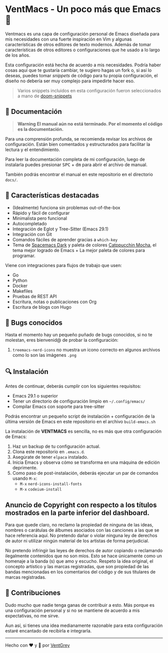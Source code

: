 # VentMacs - Un poco más que Emacs 🚀

Ventmacs es una capa de configuración personal de Emacs diseñada para mis necesidades con una fuerte inspiración en Vim y algunas características de otros editores de texto modernos. Además de tomar características de otros editores o configuraciones que he usado a lo largo de los años.

Esta configuración está hecha de acuerdo a mis necesidades. Podría haber cosas aquí que te gustaría cambiar, te sugiero hagas un fork o, si así lo deseas, puedes tomar *snippets* de código para tu propia configuración, el diseño no debería ser muy complejo para impedirte hacer eso.

> Varios snippets incluidos en esta configuración fueron seleccionados a mano de [doom-snippets](https://github.com/doomemacs/snippets)

## 📘 Documentación

> **Warning**
> **El manual aún no está terminado. Por el momento el código es la documentación.**

Para una comprensión profunda, se recomienda revisar los archivos de configuración. Están bien comentados y estructurados para facilitar la lectura y el entendimiento.

Para leer la documentación completa de mi configuración, luego de instalarla puedes presionar <kbd>SPC</kbd> + <kbd>dm</kbd> para abrir el archivo de manual.

También podrás encontrar el manual en este repositorio en el directorio `docs/`.

## 🌟 Características destacadas
- (Idealmente) funciona sin problemas out-of-the-box
- Rápido y fácil de configurar
- Minimalista pero funcional
- Autocompletado
- Integración de Eglot y Tree-Sitter (Emacs 29.1)
- Integración con Git
- Comandos fáciles de aprender gracias a `which-key`
- Tema de [Spacemacs Dark](https://github.com/nashamri/spacemacs-theme) y paleta de colores [Catppucchin Mocha](https://github.com/catppuccin/emacs), el tema mejor logrado de Emacs + La mejor paleta de colores para programar.

Viene con integraciones para flujos de trabajo que usen:

- Go
- Python
- Docker
- Makefiles
- Pruebas de REST API
- Escritura, notas o publicaciones con Org
- Escritura de blogs con Hugo

## 🐛 Bugs conocidos

Hasta el momento hay un pequeño puñado de bugs conocidos, si no te molestan, eres bienvenid@ de probar la configuración:

1. `treemacs-nerd-icons` no muestra un icono correcto en algunos archivos como lo son las imágenes `.png`

## 🔍 Instalación

Antes de continuar, deberás cumplir con los siguientes requisitos:

- Emacs 29.1 o superior
- Tener un directorio de configuración limpio en `~/.config/emacs/`
- Compilar Emacs con soporte para tree-sitter

Podrás encontrar un pequeño script de instalación + configuración de la última versión de Emacs en este repositorio en el archivo `build-emacs.sh`

La instalación de **VENTMACS** es sencilla, no es más que otra configuración de Emacs:

1. Haz un backup de tu configuración actual.
2. Clona este repositorio en `.emacs.d`.
3. Asegúrate de tener `elpaca` instalado.
4. Inicia Emacs y observa cómo se transforma en una máquina de edición deprimente.
5. Como paso de post-instalación, deberás ejecutar un par de comandos usando `M-x`:
   - `M-x` `nerd-icons-install-fonts`
   - `M-x` `codeium-install`

## Anuncio de Copyright con respecto a los títulos mostrados en la parte inferior del dashboard.

Para que quede claro, no reclamo la propiedad de ninguna de las ideas, nombres o carátulas de álbumes asociados con las canciones a las que se hace referencia aquí. No pretendo dañar o violar ninguna ley de derechos de autor ni utilizar ningún material de los artistas de forma perjudicial.

No pretendo infringir las leyes de derechos de autor copiando o reclamando ilegalmente contenidos que no son míos. Esto se hace únicamente como un homenaje a la banda (s) que amo y escucho. Respeto la idea original, el concepto artístico y las marcas registradas, que son propiedad de las bandas mencionadas en los comentarios del código y de sus titulares de marcas registradas.

## 👐 Contribuciones

Dudo mucho que nadie tenga ganas de contribuir a esto. Más porque es una configuración personal y si no se mantiene de acuerdo a mis expectativas, no me sirve. 

Aun así, si tienes una idea medianamente razonable para esta configuración estaré encantado de recibirla e integrarla.

---

Hecho con ❤️ y 🐧 por [VentGrey](https://github.com/VentGrey)
